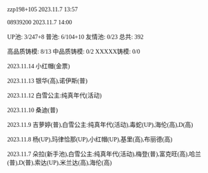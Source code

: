 <font face="Fira Code">

zzp198+105 2023.11.7 13:57

08939200 2023.11.7 14:00

UP池: 3/247+8  普池: 6/104+10  友情池: 0/23  总共: 392

高品质铸模: 8/13  中品质铸模: 0/2  XXXXX铸模: 0/0

2023.11.14 小红帽(金票)

2023.11.13 银华(高),诺伊斯(普)

2023.11.12 白雪公主:纯真年代(活动)

2023.11.10 桑迪(普)

2023.11.9 吉萝婷(普),白雪公主:纯真年代(活动),毒蛇(UP),海伦(高),D(高)

2023.11.8 杨(UP),玛律恰那(UP),小红帽(UP),基里(高),布丽德(高)

2023.11.7 朵拉(新手池),白雪公主:纯真年代(活动),梅登(普),富克旺(高),哈兰(普),D(普),索达(UP),米兰达(高),海伦(高)

</font>
